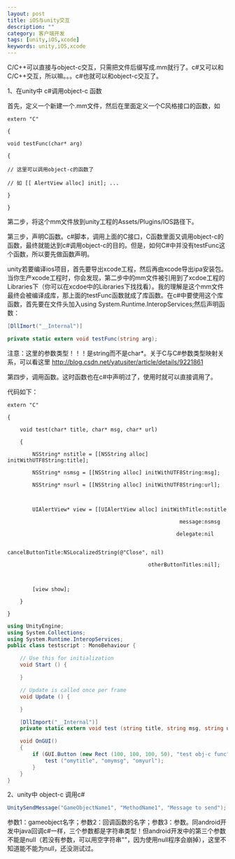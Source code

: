 ```yaml
---
layout: post
title: iOS与unity交互
description: ""
category: 客户端开发
tags: [unity,iOS,xcode]
keywords: unity,iOS,xcode
---
```



C/C++可以直接与object-c交互，只需把文件后缀写成.mm就行了。c#又可以和C/C++交互，所以嘛。。。c#也就可以和object-c交互了。


1、在unity中 c#调用object-c 函数

首先，定义一个新建一个.mm文件，然后在里面定义一个C风格接口的函数，如

```objc
extern "C"

{

void testFunc(char* arg)

{

// 这里可以调用object-c的函数了

// 如 [[ AlertView alloc] init]; ...

}

}

```

第二步，将这个mm文件放到unity工程的Assets/Plugins/IOS路径下。

第三步，声明C函数。c#脚本，调用上面的C接口，C函数里面又调用object-c的函数，最终就能达到c#调用object-c的目的。但是，如何C#中并没有testFunc这个函数，所以要先做函数声明。

unity若要编译ios项目，首先要导出xcode工程，然后再由xcode导出ipa安装包。当你生产xcode工程时，你会发现，第二步中的mm文件被引用到了xcdoe工程的Libraries下（你可以在xcdoe中的Libraries下找找看）。我的理解是这个mm文件最终会被编译成库，那上面的testFunc函数就成了库函数。在c#中要使用这个库函数，首先要在文件头加入using System.Runtime.InteropServices;然后声明函数：

```c#
[DllImort("__Internal")]

private static extern void testFunc(string arg);
```

  注意：这里的参数类型！！！是string而不是char*。关于C与C#参数类型映射关系，可以看这里 http://blog.csdn.net/yatusiter/article/details/9221861

第四步，调用函数。这时函数也在c#中声明过了，使用时就可以直接调用了。

代码如下：

```objc
extern "C"

{

    void test(char* title, char* msg, char* url)

    {

        NSString* nstitle = [[NSString alloc] initWithUTF8String:title];

        NSString* nsmsg = [[NSString alloc] initWithUTF8String:msg];

        NSString* nsurl = [[NSString alloc] initWithUTF8String:url];



        UIAlertView* view = [[UIAlertView alloc] initWithTitle:nstitle

                                                       message:nsmsg

                                                      delegate:nil

                                             cancelButtonTitle:NSLocalizedString(@"Close", nil)

                                             otherButtonTitles:nil];



        [view show];

    }

}
```


```c#
using UnityEngine;
using System.Collections;
using System.Runtime.InteropServices;
public class testscript : MonoBehaviour {

    // Use this for initialization
    void Start () {

    }

    // Update is called once per frame
    void Update () {

    }

    [DllImport("__Internal")]
    private static extern void test (string title, string msg, string url);

    void OnGUI()
    {
        if (GUI.Button (new Rect (100, 100, 100, 50), "test obj-c func")) {
            test ("omytitle", "omymsg", "omyurl");
        }
    }
}
```

2、unity中 object-c 调用c#

```c#
UnitySendMessage("GameObjectName1", "MethodName1", "Message to send");
```
参数1：gameobject名字；参数2：回调函数的名字；参数3：参数。同android开发中java回调c#一样，三个参数都是字符串类型！但android开发中的第三个参数不能是null（若没有参数，可以用空字符串""，因为使用null程序会崩掉），这里不知道能不能为null，还没测试过。


